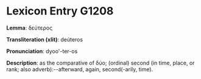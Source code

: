 # Lexicon Entry G1208

**Lemma**: δεύτερος

**Transliteration (xlit)**: deúteros

**Pronunciation**: dyoo'-ter-os

**Description**:
as the comparative of δύο; (ordinal) second (in time, place, or rank; also adverb):--afterward, again, second(-arily, time).
